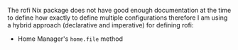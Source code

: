 The rofi Nix package does not have good enough documentation at the time to define how exactly to define multiple configurations therefore I am using a hybrid approach (declarative and imperative) for defining rofi:

- Home Manager's `home.file` method
